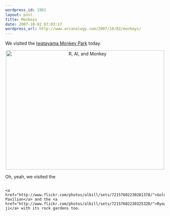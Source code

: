 ```yaml
--- 
wordpress_id: 1961
layout: post
title: Monkeys
date: 2007-10-02 07:03:17
wordpress_url: http://www.arcanology.com/2007/10/02/monkeys/
---
```

We visited the <a href="http://www.flickr.com/photos/albill/sets/72157602237086745/">Iwatayama Monkey Park</a> today. <p style="text-align: center">
                                                                                                                                                                                                                                                                                                                                                                                                                                                                                                                                                                                                                                                                                                                                                                                                                                                                          <a href="http://www.flickr.com/photos/albill/1471585705/" title="Photo Sharing"><img src="http://farm2.static.flickr.com/1124/1471585705_33e2938617.jpg" alt="R, Al, and Monkey" height="375" width="500" /></a>
                                                                                                                                                                                                                                                                                                                                                                                                                                                                                                                                                                                                                                                                                                                                                                                                                                                                        </p> Oh, yeah, we visited the 
                                                                                                                                                                                                                                                                                                                                                                                                                                                                                                                                                                                                                                                                                                                                                                                                                                                                        
                                                                                                                                                                                                                                                                                                                                                                                                                                                                                                                                                                                                                                                                                                                                                                                                                                                                        <a href="http://www.flickr.com/photos/albill/sets/72157602230281378/">Golden Pavilion</a> and the <a href="http://www.flickr.com/photos/albill/sets/72157602230325320/">Ryoan-ji</a> with its rock gardens too.